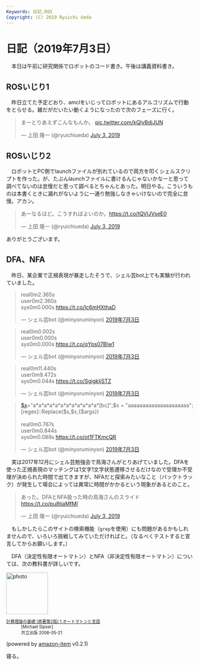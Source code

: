 ```yaml
---
Keywords: 日記,ROS
Copyright: (C) 2019 Ryuichi Ueda
---
```


# 日記（2019年7月3日）

　本日は午前に研究関係でロボットのコード書き。午後は講義資料書き。

## ROSいじり1


　昨日立てた予定どおり、amclをいじってロボットにあるアルゴリズムで行動をとらせる。雑だがだいたい動くようになったので次のフェーズに行く。

<blockquote class="twitter-tweet" data-partner="tweetdeck"><p lang="ja" dir="ltr">まーとりあえずこんなもんか。 <a href="https://t.co/kQIyBdjJUN">pic.twitter.com/kQIyBdjJUN</a></p>&mdash; 上田 隆一 (@ryuichiueda) <a href="https://twitter.com/ryuichiueda/status/1146240676687781888?ref_src=twsrc%5Etfw">July 3, 2019</a></blockquote>
<script async src="https://platform.twitter.com/widgets.js" charset="utf-8"></script>



## ROSいじり2


　ロボットとPC側でlaunchファイルが別れているので両方を叩くシェルスクリプトを作った。が、たぶんlaunchファイルに書けるんじゃないかなーと思って調べてないのは怠慢だと思って調べるとちゃんとあった。明日やる。こういうものは本書くときに漏れがないように一通り勉強しなきゃいけないので完全に怠慢。アカン。

<blockquote class="twitter-tweet" data-partner="tweetdeck"><p lang="ja" dir="ltr">あーなるほど。こうすればよいのか。<a href="https://t.co/tQVlJVseE0">https://t.co/tQVlJVseE0</a></p>&mdash; 上田 隆一 (@ryuichiueda) <a href="https://twitter.com/ryuichiueda/status/1146347445921579008?ref_src=twsrc%5Etfw">July 3, 2019</a></blockquote>
<script async src="https://platform.twitter.com/widgets.js" charset="utf-8"></script>

ありがとうございます。

## DFA、NFA

　昨日、某企業で正規表現が暴走したそうで、シェル芸bot上でも実験が行われていました。

<blockquote class="twitter-tweet" data-lang="ja"><p lang="en" dir="ltr">real0m2.365s<br>user0m2.360s<br>sys0m0.000s <a href="https://t.co/Ic6mHXthaD">https://t.co/Ic6mHXthaD</a></p>&mdash; シェル芸bot (@minyoruminyon) <a href="https://twitter.com/minyoruminyon/status/1146212800567504896?ref_src=twsrc%5Etfw">2019年7月3日</a></blockquote>
<script async src="https://platform.twitter.com/widgets.js" charset="utf-8"></script>


<blockquote class="twitter-tweet" data-lang="ja"><p lang="en" dir="ltr">real0m0.002s<br>user0m0.000s<br>sys0m0.000s <a href="https://t.co/qYps07Blw1">https://t.co/qYps07Blw1</a></p>&mdash; シェル芸bot (@minyoruminyon) <a href="https://twitter.com/minyoruminyon/status/1146213698639261697?ref_src=twsrc%5Etfw">2019年7月3日</a></blockquote>
<script async src="https://platform.twitter.com/widgets.js" charset="utf-8"></script>


<blockquote class="twitter-tweet" data-lang="ja"><p lang="en" dir="ltr">real0m11.440s<br>user0m9.472s<br>sys0m0.044s <a href="https://t.co/SgigkIjSTZ">https://t.co/SgigkIjSTZ</a></p>&mdash; シェル芸bot (@minyoruminyon) <a href="https://twitter.com/minyoruminyon/status/1146216507514294272?ref_src=twsrc%5Etfw">2019年7月3日</a></blockquote>
<script async src="https://platform.twitter.com/widgets.js" charset="utf-8"></script>

<blockquote class="twitter-tweet" data-lang="ja"><p lang="en" dir="ltr"><a href="https://twitter.com/search?q=%24x&amp;src=ctag&amp;ref_src=twsrc%5Etfw">$x</a>=&quot;a*a*a*a*a*a*a*a*a*a*a*a*[bc]&quot;;$s = &quot;aaaaaaaaaaaaaaaaaaaaa&quot;; [regex]::Replace($s,$x,{$args})<br><br>real0m0.767s<br>user0m0.844s<br>sys0m0.088s <a href="https://t.co/ot1FTKmcQR">https://t.co/ot1FTKmcQR</a></p>&mdash; シェル芸bot (@minyoruminyon) <a href="https://twitter.com/minyoruminyon/status/1146223963862732806?ref_src=twsrc%5Etfw">2019年7月3日</a></blockquote>
<script async src="https://platform.twitter.com/widgets.js" charset="utf-8"></script>


　実は2017年12月にシェル芸勉強会で鳥海さんがとりあげていました。DFAを使った正規表現のマッチングは1文字1文字状態遷移させるだけなので受理か不受理が決められた時間で出てきますが、NFAだと探索みたいなこと（バックトラック）が発生して場合によっては異常に時間がかかるという現象があるとのこと。


<blockquote class="twitter-tweet" data-partner="tweetdeck"><p lang="ja" dir="ltr">あった。DFAとNFA扱った時の鳥海さんのスライド <a href="https://t.co/pu8tiaMfMI">https://t.co/pu8tiaMfMI</a></p>&mdash; 上田 隆一 (@ryuichiueda) <a href="https://twitter.com/ryuichiueda/status/1146404568072245248?ref_src=twsrc%5Etfw">July 3, 2019</a></blockquote>
<script async src="https://platform.twitter.com/widgets.js" charset="utf-8"></script>

　もしかしたらこのサイトの検索機能（`grep`を使用）にも問題があるかもしれませんので、いろいろ挑戦してみていただければと。（なるべくテストすると宣言してからお願いします。）


　DFA（決定性有限オートマトン）とNFA（非決定性有限オートマトン）については、次の教科書が詳しいです。

<div class="card">
  <div class="row no-gutters">
    <div class="col-md-2">
      <a class="item url" href="https://www.amazon.co.jp/exec/obidos/ASIN/4320122070/ryuichiueda-22"><img src="https://images-fe.ssl-images-amazon.com/images/I/51rjfNYrhjL._SL160_.jpg" width="112" alt="photo"></a>
    </div>
    <div class="col-md-10">
      <div class="card-body">
        <dl class="fn" style="font-size:80%">
          <dt><a href="https://www.amazon.co.jp/exec/obidos/ASIN/4320122070/ryuichiueda-22">計算理論の基礎 [原著第2版] 1.オートマトンと言語</a></dt>
          <dd>[Michael Sipser]</dd>
          <dd>共立出版 2008-05-21</dd>
        </dl>
        <p class="powered-by" >(powered by <a href="https://github.com/spiegel-im-spiegel/amazon-item" >amazon-item</a> v0.2.1)</p>
      </div>
    </div>
  </div>
</div>


寝る。
